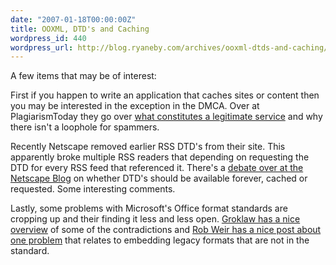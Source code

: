 ```yaml
---
date: "2007-01-18T00:00:00Z"
title: OOXML, DTD's and Caching
wordpress_id: 440
wordpress_url: http://blog.ryaneby.com/archives/ooxml-dtds-and-caching/
---
```

A few items that may be of interest:

First if you happen to write an application that caches sites or content then you may be interested in the exception in the DMCA. Over at PlagiarismToday they go over <a href="http://www.plagiarismtoday.com/?p=407">what constitutes a legitimate service</a> and why there isn't a loophole for spammers.

Recently Netscape removed earlier RSS DTD's from their site. This apparently broke multiple RSS readers that depending on requesting the DTD for every RSS feed that referenced it. There's a <a href="http://blog.netscape.com/2007/01/16/to-dtd-or-not-to-dtd/">debate over at the Netscape Blog</a> on whether DTD's should be available forever, cached or requested. Some interesting comments.

Lastly, some problems with Microsoft's Office format standards are cropping up and their finding it less and less open. <a href="http://www.groklaw.net/article.php?story=2007011720521698">Groklaw has a nice overview</a> of some of the contradictions and <a href="http://www.robweir.com/blog/2007/01/calling-captain-kirk.html">Rob Weir has a nice post about one problem</a> that relates to embedding legacy formats that are not in the standard.
